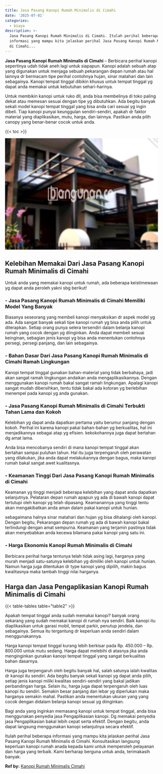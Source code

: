 ```yaml
---
title: Jasa Pasang Kanopi Rumah Minimalis di Cimahi
date: '2025-07-01'
categories:
  - biaya
description: >-
  Jasa Pasang Kanopi Rumah Minimalis di Cimahi. Itulah perihal beberapa
  informasi yang mampu kita jelaskan perihal Jasa Pasang Kanopi Rumah Minimalis
  di Cimahi...
---
```


**Jasa Pasang Kanopi Rumah Minimalis di Cimahi** – Berbicara perihal kanopi sepertinya udah tidak aneh lagi untuk siapapun. Kanopi adalah sebuah atap yang digunakan untuk menjaga sebuah pekarangan depan rumah atau hal lainnya dr bermacam tipe perihal contohnya hujan, sinar matahari dan lain sebagainya. Kanopi tempat tinggal dibikin khusus untuk tempat tinggal yg dapat anda memakai untuk kebutuhan sehari-harinya.

Untuk membikin kanopi untuk ruko dll, anda bisa membelinya di toko paling dekat atau memesan sesuai dengan tipe yg dibutuhkan. Ada begitu banyak sekali model kanopi tempat tinggal yang bisa anda cari sesuai yg ingin dibeli. Tiap kanopi punyai keunggulan sendiri-sendiri, apakah dr faktor material yang diaplikasikan, mutu, harga, dan lainnya. Pastikan anda pilih canopy yang benar-benar cocok untuk anda.

{{< toc >}}

![Jasa Pasang Kanopi Rumah Minimalis di Cimahi](/images/harga-kanopi-minimalis-09.png)

## Kelebihan Memakai Dari Jasa Pasang Kanopi Rumah Minimalis di Cimahi

Untuk anda yang memakai kanopi untuk rumah, ada beberapa keistimewaan yg dapat anda peroleh yakni sbg berikut!

### \- Jasa Pasang Kanopi Rumah Minimalis di Cimahi Memiliki Model Yang Banyak

Biasanya seseorang yang membeli kanopi menyaksikan dr aspek model yg ada. Ada sangat banyak sekali tipe kanopi rumah yg bisa anda pilih untuk diterapkan. Setiap orang punya selera tersendiri dalam belanja kanopi rumah yang cocok dengan yg diinginkan. Anda dapat membeli sesuai keinginan, sebagian jenis kanopi yg bisa anda menentukan contohnya persegi, persegi panjang, dan lain sebagainya.

### \- Bahan Dasar Dari Jasa Pasang Kanopi Rumah Minimalis di Cimahi Ramah Lingkungan

Kanopi tempat tinggal gunakan bahan-material yang tidak berbahaya, jadi akan sangat ramah lingkungan andaikan anda mengaplikasikannya. Dengan menggunakan kanopi rumah bakal sangat ramah lingkungan. Apalagi kanopi sangat mudah dibersihkan, tentu tidak bakal ada kotoran yg berlebihan menempel pada kanopi yg anda gunakan.

### \- Jasa Pasang Kanopi Rumah Minimalis di Cimahi Terbukti Tahan Lama dan Kokoh

Kelebihan yg dapat anda dapatkan pertama yaitu berumur panjang dengan kokoh. Perihal ini karena kanopi pakai bahan-bahan yg berkualitas, hal ini menjadikannya sebagai atap yg efisien. kekokohannya juga dapat bertahan dg amat lama.

Anda bisa mencobanya sendiri di mana kanopi tempat tinggal akan bertahan sampai puluhan tahun. Hal itu juga terpengaruh oleh perawatan yang dilakukan, jika anda dapat melakukannya dengan bagus, maka kanopi rumah bakal sangat awet kualitasnya.

### \- Keamanan Tinggi Dari Jasa Pasang Kanopi Rumah Minimalis di Cimahi

Keamanan yg tinggi menjadi beberapa kelebihan yang dapat anda dapatkan selanjutnya. Pelataran depan rumah apapun yg ada di bawah kanopi dapat tertutupi oleh kanopi yg telah dipasang. Keamanannya yang tinggi tentu akan mengakibatkan anda aman dalam pakai kanopi untuk hunian.

sebagaimana halnya sinar matahari dan hujan yg bisa dihalangi oleh kanopi. Dengan begitu, Pekarangan depan rumah yg ada di bawah kanopi bakal terlindungi dengan amat sempurna. Keamanan yang terjamin pastinya tidak akan menyebabkan anda kecewa bilamana pakai kanopi yang satu ini.

### \- Harga Ekonomis Kanopi Rumah Minimalis di Cimahi

Berbicara perihal harga tentunya telah tidak asing lagi, harganya yang murah menjadi satu-satunya kelebihan yg dimiliki oleh kanopi untuk hunian. Namun harga juga ditentukan dr type kanopi yang dipilih, makin bagus kwalitasnya maka tambah tinggi nilai harganya.

## Harga dan Jasa Pengaplikasian Kanopi Rumah Minimalis di Cimahi

{{< table-tables table="table2" >}}

Apakah tempat tinggal anda sudah memakai kanopi? banyak orang sekarang yang sudah memakai kanopi di rumah nya sendiri. Baik kanopi itu diaplikasikan untuk garasi mobil, tempat parkir, penutup jendela, dan sebagainya. Semua itu tergantung dr keperluan anda sendiri dalam menggunakannya.

Harga kanopi tempat tinggal kurang lebih berkisar pada Rp. 450.000 – Rp. 800.000 untuk mutu sedang. Harga dapat melebihi di atasnya jika anda menginginkan gunakan kanopi tempat tinggal yang sangat berkualitas bahan dasarnya.

Harga juga terpengaruh oleh begitu banyak hal, salah satunya ialah kwalitas dr kanopi itu sendiri. Ada begitu banyak sekali kanopi yg dapat anda pilih, setiap jenis kanopi miliki kwalitas sendiri-sendiri yang bakal jadikan perbandingan harga. Selain itu, harga juga dapat terpengaruh oleh luas kanopi itu sendiri. Semakin besar panjang dan lebar yg diperlukan maka harganya semakin mahal. Pastikan anda menentukan ukuran yang yang cocok dengan didalam belanja kanopi sesuai yg diinginkan.

Bagi anda yang inginkan memasang kanopi untuk tempat tinggal, anda bisa menggunakan penyedia jasa Pengaplikasian kanopi. Dg memakai penyedia jasa Pengaplikasian bakal lebih cepat serta efektif. Dengan begitu, anda dapat langsung menggunakan kanopi selanjutnya secara efektif.

Itulah perihal beberapa informasi yang mampu kita jelaskan perihal Jasa Pasang Kanopi Rumah Minimalis di Cimahi. Konsultasikan langsung keperluan kanopi rumah anada kepada kami untuk memperoleh pelayanan dan harga yang terbaik. Kami berharap berguna untuk anda, terimakasih banyak.

**Ref by:**  [Kanopi Rumah Minimalis Cimahi](https://id.wikipedia.org/wiki/Kanopi)
